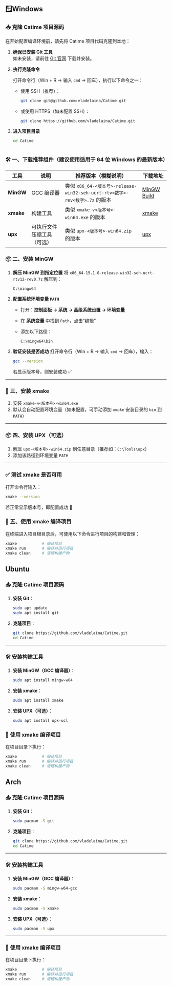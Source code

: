 <!--
title: 编译 Catime 指南：从源码构建项目
date: 2025-05-13
description: 本文详细介绍了如何从源代码编译 Catime，包括环境配置、依赖安装、构建流程与常见问题排查。
thumbnail: blogs/Images/catime.webp
tags: [Catime, 编译指南, 构建流程, 开发者文档]
-->



##  🪟Windows




### 📥 克隆 Catime 项目源码

在开始配置编译环境前，请先将 Catime 项目代码克隆到本地：

1. **确保已安装 Git 工具**  
   如未安装，请前往 [Git 官网](https://git-scm.com/downloads) 下载并安装。

2. **执行克隆命令**

   打开命令行（Win + R → 输入 `cmd` → 回车），执行以下命令之一：

   - 使用 SSH（推荐）：

     ```bash
     git clone git@github.com:vladelaina/Catime.git
     ```

   - 或使用 HTTPS（如未配置 SSH）：

     ```bash
     git clone https://github.com/vladelaina/Catime.git
     ```

3. **进入项目目录**

   ```bash
   cd Catime



### 🛠 一、下载推荐组件（建议使用适用于 64 位 Windows 的最新版本）

| 工具      | 说明                       | 推荐版本（模糊说明）                                         | 下载地址                                                     |
| --------- | -------------------------- | ------------------------------------------------------------ | ------------------------------------------------------------ |
| **MinGW** | GCC 编译器                 | 类似 `x86_64-<版本号>-release-win32-seh-ucrt-rtv<数字>-rev<数字>.7z` 的版本 | [MinGW Build](https://github.com/niXman/mingw-builds-binaries/releases/latest) |
| **xmake** | 构建工具                   | 类似 `xmake-v<版本号>-win64.exe` 的版本                      | [xmake](https://github.com/xmake-io/xmake/releases/latest)   |
| **upx**   | 可执行文件压缩工具（可选） | 类似 `upx-<版本号>-win64.zip` 的版本                         | [upx](https://github.com/upx/upx/releases/latest)            |



### 📦 二、安装 MinGW

1. **解压 MinGW 到指定位置**
    将 `x86_64-15.1.0-release-win32-seh-ucrt-rtv12-rev0.7z` 解压到：

   ```
   C:\mingw64
   ```

2. **配置系统环境变量 `PATH`**

   - 打开：**控制面板 → 系统 → 高级系统设置 → 环境变量**

   - 在 **系统变量** 中找到 `Path`，点击“编辑”

   - 添加以下路径：

     ```
     C:\mingw64\bin
     ```

3. **验证安装是否成功**
    打开命令行（Win + R → 输入 `cmd` → 回车），输入：

   ```bash
   gcc --version
   ```

   若显示版本号，则安装成功 ✅

------

### 🔧 三、安装 xmake

1. 安装  `xmake-v<版本号>-win64.exe` 
2. 默认会自动配置环境变量（如未配置，可手动添加 `xmake` 安装目录的 `bin` 到 `PATH`）

------

### 📦 四、安装 UPX（可选）

1. 解压 `upx-<版本号>-win64.zip` 到任意目录（推荐如：`C:\Tools\upx`）
2. 添加该路径到环境变量 `PATH`

------

### ✅ 测试 xmake 是否可用

打开命令行输入：

```bash
xmake --version
```

若正常显示版本号，即配置成功 🎉




### 🚀 五、使用 xmake 编译项目

在终端进入项目根目录后，可使用以下命令进行项目的构建和管理：

```bash
xmake           # 编译项目
xmake run       # 编译并运行项目
xmake clean     # 清理构建产物
```



## Ubuntu 

### 📥 克隆 Catime 项目源码

1. **安装 Git**：

   ```bash
   sudo apt update
   sudo apt install git
   ```

2. **克隆项目**：

   ```bash
   git clone https://github.com/vladelaina/Catime.git
   cd Catime
   ```

------

### 🛠 安装构建工具

1. **安装 MinGW（GCC 编译器）**：

   ```bash
   sudo apt install mingw-w64
   ```

2. **安装 xmake**：

   ```bash
   sudo apt install xmake
   ```

3. **安装 UPX（可选）**：

   ```bash
   sudo apt install upx-ucl
   ```



### 🚀 使用 xmake 编译项目

在项目目录下执行：

```bash
xmake           # 编译项目
xmake run       # 编译并运行项目
xmake clean     # 清理构建产物
```



## Arch



### 📥 克隆 Catime 项目源码

1. **安装 Git**：

   ```bash
   sudo pacman -S git
   ```

2. **克隆项目**：

   ```bash
   git clone https://github.com/vladelaina/Catime.git
   cd Catime
   ```

------

### 🛠 安装构建工具

1. **安装 MinGW（GCC 编译器）**：

   ```bash
   sudo pacman -S mingw-w64-gcc
   ```

2. **安装 xmake**：

   ```bash
   sudo pacman -S xmake
   ```

3. **安装 UPX（可选）**：

   ```bash
   sudo pacman -S upx
   ```

------

### 🚀 使用 xmake 编译项目

在项目目录下执行：

```bash
xmake           # 编译项目
xmake run       # 编译并运行项目
xmake clean     # 清理构建产物
```
